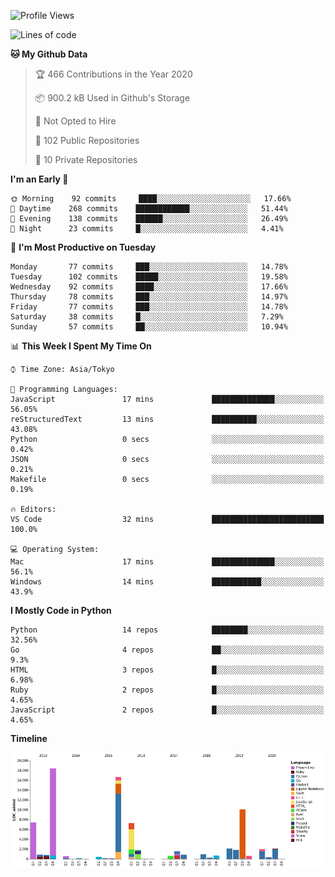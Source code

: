 <!--START_SECTION:waka-->
![Profile Views](http://img.shields.io/badge/Profile%20Views-6-blue)

![Lines of code](https://img.shields.io/badge/From%20Hello%20World%20I%27ve%20Written-5.7%20million%20lines%20of%20code-blue)

**🐱 My Github Data** 

> 🏆 466 Contributions in the Year 2020
 > 
> 📦 900.2 kB Used in Github's Storage 
 > 
> 🚫 Not Opted to Hire
 > 
> 📜 102 Public Repositories
 > 
> 🔑 10 Private Repositories 

**I'm an Early 🐤** 

```text
🌞 Morning    92 commits     ████░░░░░░░░░░░░░░░░░░░░░   17.66% 
🌆 Daytime    268 commits    ████████████░░░░░░░░░░░░░   51.44% 
🌃 Evening    138 commits    ██████░░░░░░░░░░░░░░░░░░░   26.49% 
🌙 Night      23 commits     █░░░░░░░░░░░░░░░░░░░░░░░░   4.41%

```
📅 **I'm Most Productive on Tuesday** 

```text
Monday       77 commits     ███░░░░░░░░░░░░░░░░░░░░░░   14.78% 
Tuesday      102 commits    █████░░░░░░░░░░░░░░░░░░░░   19.58% 
Wednesday    92 commits     ████░░░░░░░░░░░░░░░░░░░░░   17.66% 
Thursday     78 commits     ███░░░░░░░░░░░░░░░░░░░░░░   14.97% 
Friday       77 commits     ███░░░░░░░░░░░░░░░░░░░░░░   14.78% 
Saturday     38 commits     █░░░░░░░░░░░░░░░░░░░░░░░░   7.29% 
Sunday       57 commits     ██░░░░░░░░░░░░░░░░░░░░░░░   10.94%

```


📊 **This Week I Spent My Time On** 

```text
⌚︎ Time Zone: Asia/Tokyo

💬 Programming Languages: 
JavaScript               17 mins             ██████████████░░░░░░░░░░░   56.05% 
reStructuredText         13 mins             ██████████░░░░░░░░░░░░░░░   43.08% 
Python                   0 secs              ░░░░░░░░░░░░░░░░░░░░░░░░░   0.42% 
JSON                     0 secs              ░░░░░░░░░░░░░░░░░░░░░░░░░   0.21% 
Makefile                 0 secs              ░░░░░░░░░░░░░░░░░░░░░░░░░   0.19%

🔥 Editors: 
VS Code                  32 mins             █████████████████████████   100.0%

💻 Operating System: 
Mac                      17 mins             ██████████████░░░░░░░░░░░   56.1% 
Windows                  14 mins             ███████████░░░░░░░░░░░░░░   43.9%

```

**I Mostly Code in Python** 

```text
Python                   14 repos            ████████░░░░░░░░░░░░░░░░░   32.56% 
Go                       4 repos             ██░░░░░░░░░░░░░░░░░░░░░░░   9.3% 
HTML                     3 repos             █░░░░░░░░░░░░░░░░░░░░░░░░   6.98% 
Ruby                     2 repos             █░░░░░░░░░░░░░░░░░░░░░░░░   4.65% 
JavaScript               2 repos             █░░░░░░░░░░░░░░░░░░░░░░░░   4.65%

```


**Timeline**

![Chart not found](https://github.com/takuan-osho/takuan-osho/blob/master/charts/bar_graph.png) 


<!--END_SECTION:waka-->
